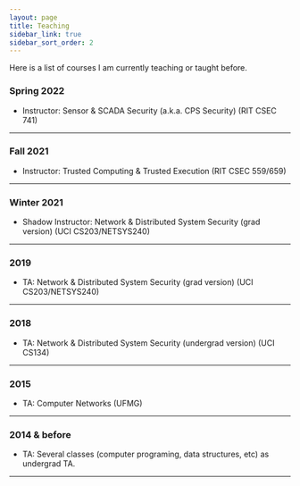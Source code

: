 ```yaml
---
layout: page
title: Teaching
sidebar_link: true
sidebar_sort_order: 2
---
```



Here is a list of courses I am currently teaching or taught before.


### Spring 2022
+ Instructor: Sensor & SCADA Security (a.k.a. CPS Security)  (RIT CSEC 741) 

___

### Fall 2021
+ Instructor: Trusted Computing & Trusted Execution (RIT CSEC 559/659) 

___

### Winter 2021
+ Shadow Instructor: Network & Distributed System Security (grad version) (UCI CS203/NETSYS240) 

___

### 2019
+ TA: Network & Distributed System Security (grad version) (UCI CS203/NETSYS240) 

___

### 2018
+ TA: Network & Distributed System Security (undergrad version) (UCI CS134) 

___

### 2015
+ TA: Computer Networks (UFMG)

___

### 2014 & before
+ TA: Several classes (computer programing, data structures, etc) as undergrad TA.

___
